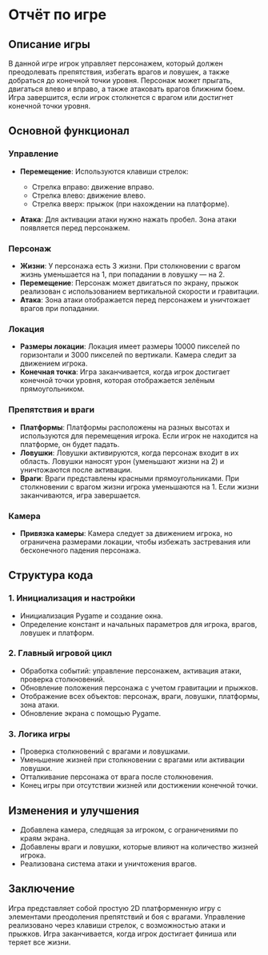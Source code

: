 # Отчёт по игре

## Описание игры

В данной игре игрок управляет персонажем, который должен преодолевать препятствия, избегать врагов и ловушек, а также добраться до конечной точки уровня. Персонаж может прыгать, двигаться влево и вправо, а также атаковать врагов ближним боем. Игра завершится, если игрок столкнется с врагом или достигнет конечной точки уровня.

## Основной функционал

### Управление
- **Перемещение**: Используются клавиши стрелок:
  - Стрелка вправо: движение вправо.
  - Стрелка влево: движение влево.
  - Стрелка вверх: прыжок (при нахождении на платформе).
  
- **Атака**: Для активации атаки нужно нажать пробел. Зона атаки появляется перед персонажем.

### Персонаж
- **Жизни**: У персонажа есть 3 жизни. При столкновении с врагом жизнь уменьшается на 1, при попадании в ловушку — на 2.
- **Перемещение**: Персонаж может двигаться по экрану, прыжок реализован с использованием вертикальной скорости и гравитации.
- **Атака**: Зона атаки отображается перед персонажем и уничтожает врагов при попадании.

### Локация
- **Размеры локации**: Локация имеет размеры 10000 пикселей по горизонтали и 3000 пикселей по вертикали. Камера следит за движением игрока.
- **Конечная точка**: Игра заканчивается, когда игрок достигает конечной точки уровня, которая отображается зелёным прямоугольником.
  
### Препятствия и враги
- **Платформы**: Платформы расположены на разных высотах и используются для перемещения игрока. Если игрок не находится на платформе, он будет падать.
- **Ловушки**: Ловушки активируются, когда персонаж входит в их область. Ловушки наносят урон (уменьшают жизни на 2) и уничтожаются после активации.
- **Враги**: Враги представлены красными прямоугольниками. При столкновении с врагом жизни игрока уменьшаются на 1. Если жизни заканчиваются, игра завершается.
  
### Камера
- **Привязка камеры**: Камера следует за движением игрока, но ограничена размерами локации, чтобы избежать застревания или бесконечного падения персонажа.

## Структура кода

### 1. Инициализация и настройки
- Инициализация Pygame и создание окна.
- Определение констант и начальных параметров для игрока, врагов, ловушек и платформ.

### 2. Главный игровой цикл
- Обработка событий: управление персонажем, активация атаки, проверка столкновений.
- Обновление положения персонажа с учетом гравитации и прыжков.
- Отображение всех объектов: персонаж, враги, ловушки, платформы, зона атаки.
- Обновление экрана с помощью Pygame.

### 3. Логика игры
- Проверка столкновений с врагами и ловушками.
- Уменьшение жизней при столкновении с врагами или активации ловушки.
- Отталкивание персонажа от врага после столкновения.
- Конец игры при отсутствии жизней или достижении конечной точки.

## Изменения и улучшения
- Добавлена камера, следящая за игроком, с ограничениями по краям экрана.
- Добавлены враги и ловушки, которые влияют на количество жизней игрока.
- Реализована система атаки и уничтожения врагов.


## Заключение

Игра представляет собой простую 2D платформенную игру с элементами преодоления препятствий и боя с врагами. Управление реализовано через клавиши стрелок, с возможностью атаки и прыжков. Игра заканчивается, когда игрок достигает финиша или теряет все жизни.
